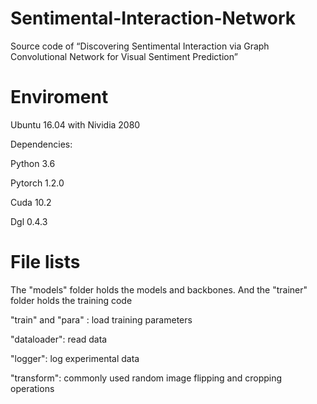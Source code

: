 # Sentimental-Interaction-Network
Source code of “Discovering Sentimental Interaction via Graph Convolutional Network for Visual Sentiment Prediction”

# Enviroment
Ubuntu 16.04 with Nividia 2080

Dependencies:

Python 3.6

Pytorch 1.2.0

Cuda 10.2

Dgl 0.4.3

# File lists
The "models" folder holds the models and backbones. And the "trainer" folder holds the training code

"train" and "para" : load training parameters

"dataloader": read data

"logger": log experimental data

"transform": commonly used random image flipping and cropping operations
